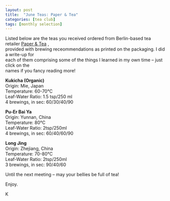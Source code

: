 ```yaml
---
layout: post
title:  "June Teas: Paper & Tea"
categories: [tea club]
tags: [monthly selection]
---
```


Listed below are the teas you received ordered from Berlin-based tea retailer  [Paper & Tea](https://www.paperandtea.com/) ,
  <br>provided with brewing receommendations as printed on the packaging. I did a write-up for 
  <br>each of them comprising some of the things I learned in my own time – just click on the   <br>names if you fancy reading more!

<b>Kukicha (Organic)</b>
  <br>Origin: Mie, Japan 
  <br>Temperature: 60-70°C 
  <br>Leaf-Water Ratio: 1.5 tsp/250 ml 
  <br>4 brewings, in sec: 60/30/40/90

<b>Pu-Er Bai Ya</b>
  <br>Origin: Yunnan, China 
  <br>Temperature: 80°C 
  <br>Leaf-Water Ratio: 2tsp/250ml 
  <br>4 brewings, in sec: 60/40/60/90 

<b>Long Jing</b>
  <br>Origin: Zhejiang, China 
  <br>Temperature: 70-80°C 
  <br>Leaf-Water Ratio: 2tsp/250ml 
  <br>3 brewings, in sec: 90/40/60 

Until the next meeting – may your bellies be full of tea!

Enjoy. 

K
